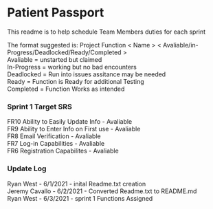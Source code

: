 # Patient Passport
This readme is to help schedule Team Members duties for each sprint

The format suggested is: Project Function < Name > < Avaliable/in-Progress/Deadlocked/Ready/Completed >\
Avaliable   = unstarted but claimed\
In-Progress = working but no bad encounters\
Deadlocked  = Run into issues assitance may be needed\
Ready       = Function is Ready for additional Testing\
Completed   = Function Works as intended

### Sprint 1 Target SRS

FR10 Ability to  Easily Update Info - <Ryan> Avaliable\
FR9 Ability to Enter Info on First use -<Jeremy> Avaliable\
FR8 Email Verification -<Austin> Avaliable \
FR7 Log-in Capabilities -<Marcel> Avaliable \
FR6 Registration Capabilites -<Arek> Avaliable 

### Update Log
Ryan West - 6/1/2021 - inital Readme.txt creation\
Jeremy Cavallo - 6/2/2021 - Converted Readme.txt to README.md \
Ryan West - 6/3/2021 - sprint 1 Functions Assigned
